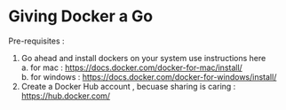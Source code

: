 # Giving Docker a Go 
Pre-requisites : 
1. Go ahead and install dockers on your system use instructions here  
  a. for mac : https://docs.docker.com/docker-for-mac/install/  
  b. for windows : https://docs.docker.com/docker-for-windows/install/ 
2. Create a Docker Hub account , becuase sharing is caring : https://hub.docker.com/
